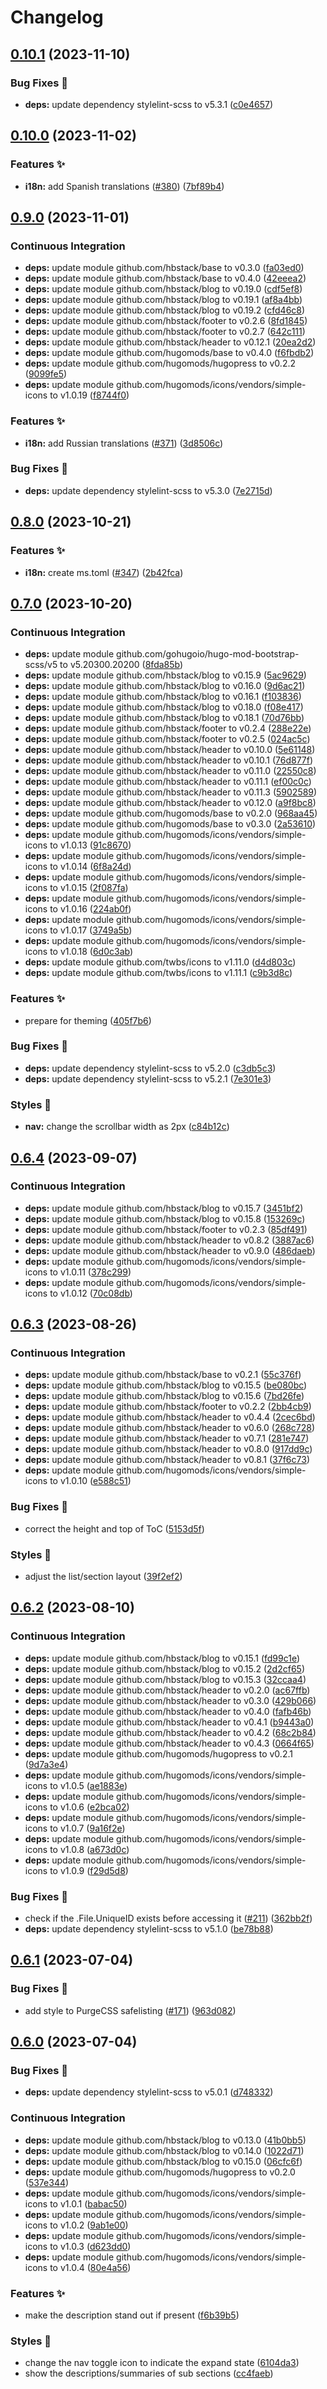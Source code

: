 # Changelog

## [0.10.1](https://github.com/hbstack/docs/compare/v0.10.0...v0.10.1) (2023-11-10)


### Bug Fixes 🐞

* **deps:** update dependency stylelint-scss to v5.3.1 ([c0e4657](https://github.com/hbstack/docs/commit/c0e46579515eae5e85becf39d267dd25c837719e))

## [0.10.0](https://github.com/hbstack/docs/compare/v0.9.0...v0.10.0) (2023-11-02)


### Features ✨

* **i18n:** add Spanish translations ([#380](https://github.com/hbstack/docs/issues/380)) ([7bf89b4](https://github.com/hbstack/docs/commit/7bf89b4f60a1c91651f11c72d8c98607aa33d9f6))

## [0.9.0](https://github.com/hbstack/docs/compare/v0.8.0...v0.9.0) (2023-11-01)


### Continuous Integration

* **deps:** update module github.com/hbstack/base to v0.3.0 ([fa03ed0](https://github.com/hbstack/docs/commit/fa03ed0b6207b345afa5402800ca101ba9489b4c))
* **deps:** update module github.com/hbstack/base to v0.4.0 ([42eeea2](https://github.com/hbstack/docs/commit/42eeea2f3f196811c1914f1784d9e5749a991b9d))
* **deps:** update module github.com/hbstack/blog to v0.19.0 ([cdf5ef8](https://github.com/hbstack/docs/commit/cdf5ef8634d90cf3afeac6c73c3222b8d94d470d))
* **deps:** update module github.com/hbstack/blog to v0.19.1 ([af8a4bb](https://github.com/hbstack/docs/commit/af8a4bb368cb11c6bc9934d662f6f0440bbf9f4e))
* **deps:** update module github.com/hbstack/blog to v0.19.2 ([cfd46c8](https://github.com/hbstack/docs/commit/cfd46c86cf6ffed44cdb17ab7c63ccda70dbeeba))
* **deps:** update module github.com/hbstack/footer to v0.2.6 ([8fd1845](https://github.com/hbstack/docs/commit/8fd18452773bf21a18e700999c19d12c98e29552))
* **deps:** update module github.com/hbstack/footer to v0.2.7 ([642c111](https://github.com/hbstack/docs/commit/642c11142a896347746bf61154716a61e02ba21e))
* **deps:** update module github.com/hbstack/header to v0.12.1 ([20ea2d2](https://github.com/hbstack/docs/commit/20ea2d21835c2712f792c0a84aa6d234c2e4803c))
* **deps:** update module github.com/hugomods/base to v0.4.0 ([f6fbdb2](https://github.com/hbstack/docs/commit/f6fbdb2ce20365219737c9018b67d215c07e112d))
* **deps:** update module github.com/hugomods/hugopress to v0.2.2 ([9099fe5](https://github.com/hbstack/docs/commit/9099fe5bc28fd19a97a2649e5e6979e545800470))
* **deps:** update module github.com/hugomods/icons/vendors/simple-icons to v1.0.19 ([f8744f0](https://github.com/hbstack/docs/commit/f8744f0b6ee8d08577e0b8de83e8b3080de6d19f))


### Features ✨

* **i18n:** add Russian translations ([#371](https://github.com/hbstack/docs/issues/371)) ([3d8506c](https://github.com/hbstack/docs/commit/3d8506ccda666ea534a11948f9b71a28c7454767))


### Bug Fixes 🐞

* **deps:** update dependency stylelint-scss to v5.3.0 ([7e2715d](https://github.com/hbstack/docs/commit/7e2715daab6457932f471de24a31a8d0f4992118))

## [0.8.0](https://github.com/hbstack/docs/compare/v0.7.0...v0.8.0) (2023-10-21)


### Features ✨

* **i18n:** create ms.toml ([#347](https://github.com/hbstack/docs/issues/347)) ([2b42fca](https://github.com/hbstack/docs/commit/2b42fcad55a1081ce4f18afebc9510c668721363))

## [0.7.0](https://github.com/hbstack/docs/compare/v0.6.4...v0.7.0) (2023-10-20)


### Continuous Integration

* **deps:** update module github.com/gohugoio/hugo-mod-bootstrap-scss/v5 to v5.20300.20200 ([8fda85b](https://github.com/hbstack/docs/commit/8fda85bad4d04af39d56570dacad581b1020c969))
* **deps:** update module github.com/hbstack/blog to v0.15.9 ([5ac9629](https://github.com/hbstack/docs/commit/5ac9629617fd2a876a4fe71d846a979e675b9ca6))
* **deps:** update module github.com/hbstack/blog to v0.16.0 ([9d6ac21](https://github.com/hbstack/docs/commit/9d6ac218cf71ae2116439fd382f0719599e73df0))
* **deps:** update module github.com/hbstack/blog to v0.16.1 ([f103836](https://github.com/hbstack/docs/commit/f1038365220be32544919da9ec2f2762c0ecc2f2))
* **deps:** update module github.com/hbstack/blog to v0.18.0 ([f08e417](https://github.com/hbstack/docs/commit/f08e4170cfda61b2728e36134a057f852fe80f34))
* **deps:** update module github.com/hbstack/blog to v0.18.1 ([70d76bb](https://github.com/hbstack/docs/commit/70d76bb25b30d5053fd9a08e2effc816e60c4429))
* **deps:** update module github.com/hbstack/footer to v0.2.4 ([288e22e](https://github.com/hbstack/docs/commit/288e22e24c1d20df9eededd2b0c8510973420fe8))
* **deps:** update module github.com/hbstack/footer to v0.2.5 ([024ac5c](https://github.com/hbstack/docs/commit/024ac5c7f9d6396b286b9eff02c9cc181f710859))
* **deps:** update module github.com/hbstack/header to v0.10.0 ([5e61148](https://github.com/hbstack/docs/commit/5e611489196b8b4215789a9b40df5af288260f8a))
* **deps:** update module github.com/hbstack/header to v0.10.1 ([76d877f](https://github.com/hbstack/docs/commit/76d877fa8ff9b39fcd9723d7b90384443a67d5e1))
* **deps:** update module github.com/hbstack/header to v0.11.0 ([22550c8](https://github.com/hbstack/docs/commit/22550c82a690949ee26122fd7b5609fe22592054))
* **deps:** update module github.com/hbstack/header to v0.11.1 ([ef00c0c](https://github.com/hbstack/docs/commit/ef00c0c5dd876e284e16a50f1d8806ce152f4f17))
* **deps:** update module github.com/hbstack/header to v0.11.3 ([5902589](https://github.com/hbstack/docs/commit/59025899950bc86b6ed0b4c0b49f51a280bcf9af))
* **deps:** update module github.com/hbstack/header to v0.12.0 ([a9f8bc8](https://github.com/hbstack/docs/commit/a9f8bc858ca158a353ab840378b78d1991d5b56f))
* **deps:** update module github.com/hugomods/base to v0.2.0 ([968aa45](https://github.com/hbstack/docs/commit/968aa451a3428280c21802817878b176ccb38992))
* **deps:** update module github.com/hugomods/base to v0.3.0 ([2a53610](https://github.com/hbstack/docs/commit/2a5361074d7e0ee8ba0117ead9d66573e7962f35))
* **deps:** update module github.com/hugomods/icons/vendors/simple-icons to v1.0.13 ([91c8670](https://github.com/hbstack/docs/commit/91c8670f3a9f4c9c0a25fea6db1b658168133efe))
* **deps:** update module github.com/hugomods/icons/vendors/simple-icons to v1.0.14 ([6f8a24d](https://github.com/hbstack/docs/commit/6f8a24ddfeb9145196e436d38f2f6360b8d57f3b))
* **deps:** update module github.com/hugomods/icons/vendors/simple-icons to v1.0.15 ([2f087fa](https://github.com/hbstack/docs/commit/2f087fa142f1d85529c568655d6c0e965335b835))
* **deps:** update module github.com/hugomods/icons/vendors/simple-icons to v1.0.16 ([224ab0f](https://github.com/hbstack/docs/commit/224ab0f70fbef73270148e23044328a03102e190))
* **deps:** update module github.com/hugomods/icons/vendors/simple-icons to v1.0.17 ([3749a5b](https://github.com/hbstack/docs/commit/3749a5b7bb3c804b80a7dd84fbff615ea6545f35))
* **deps:** update module github.com/hugomods/icons/vendors/simple-icons to v1.0.18 ([6d0c3ab](https://github.com/hbstack/docs/commit/6d0c3abce90ff46725f95c04bbcc56a826abc7ea))
* **deps:** update module github.com/twbs/icons to v1.11.0 ([d4d803c](https://github.com/hbstack/docs/commit/d4d803c2bac7d02375425af11c18ccada9a34975))
* **deps:** update module github.com/twbs/icons to v1.11.1 ([c9b3d8c](https://github.com/hbstack/docs/commit/c9b3d8c2deadeed08d71b8cf2b700679604e6f27))


### Features ✨

* prepare for theming ([405f7b6](https://github.com/hbstack/docs/commit/405f7b6aab5d3d39dc835ec991a97d193c20e414))


### Bug Fixes 🐞

* **deps:** update dependency stylelint-scss to v5.2.0 ([c3db5c3](https://github.com/hbstack/docs/commit/c3db5c374ba665dba13c0a33ad0a6441c1ae0f6b))
* **deps:** update dependency stylelint-scss to v5.2.1 ([7e301e3](https://github.com/hbstack/docs/commit/7e301e3844a40b150de1ee8373aa60fd12c0d16d))


### Styles 🎨

* **nav:** change the scrollbar width as 2px ([c84b12c](https://github.com/hbstack/docs/commit/c84b12c177c4664e389eec3970bb4148fedf31f1))

## [0.6.4](https://github.com/hbstack/docs/compare/v0.6.3...v0.6.4) (2023-09-07)


### Continuous Integration

* **deps:** update module github.com/hbstack/blog to v0.15.7 ([3451bf2](https://github.com/hbstack/docs/commit/3451bf25055cf6fb76e2bbd7146c180ea10b1797))
* **deps:** update module github.com/hbstack/blog to v0.15.8 ([153269c](https://github.com/hbstack/docs/commit/153269c3b93b68ccdb395c5c58061eeefe003080))
* **deps:** update module github.com/hbstack/footer to v0.2.3 ([85df491](https://github.com/hbstack/docs/commit/85df491f6a1c6f74c84bf604bba4e46d9ac3a335))
* **deps:** update module github.com/hbstack/header to v0.8.2 ([3887ac6](https://github.com/hbstack/docs/commit/3887ac6bcbee0ee0c976acbee512e1d9f0b2c61a))
* **deps:** update module github.com/hbstack/header to v0.9.0 ([486daeb](https://github.com/hbstack/docs/commit/486daeb37d1bb733af213ce5eaf02948e28955d2))
* **deps:** update module github.com/hugomods/icons/vendors/simple-icons to v1.0.11 ([378c299](https://github.com/hbstack/docs/commit/378c29963d7ba00948a41b679c27ac47c860efe8))
* **deps:** update module github.com/hugomods/icons/vendors/simple-icons to v1.0.12 ([70c08db](https://github.com/hbstack/docs/commit/70c08db6528d9e13981ca4c5f5dcb5b6568388f2))

## [0.6.3](https://github.com/hbstack/docs/compare/v0.6.2...v0.6.3) (2023-08-26)


### Continuous Integration

* **deps:** update module github.com/hbstack/base to v0.2.1 ([55c376f](https://github.com/hbstack/docs/commit/55c376f40eca361da634d1fb184ec83cb83fcab8))
* **deps:** update module github.com/hbstack/blog to v0.15.5 ([be080bc](https://github.com/hbstack/docs/commit/be080bc05da2b30fc866967fdbbf8059c489f551))
* **deps:** update module github.com/hbstack/blog to v0.15.6 ([7bd26fe](https://github.com/hbstack/docs/commit/7bd26fe183227566950fe2193d94dcaa04e7ad5e))
* **deps:** update module github.com/hbstack/footer to v0.2.2 ([2bb4cb9](https://github.com/hbstack/docs/commit/2bb4cb940906eda3e40a943cf835596dcb6de44a))
* **deps:** update module github.com/hbstack/header to v0.4.4 ([2cec6bd](https://github.com/hbstack/docs/commit/2cec6bd57515b4d1fdf8c01cf455b5dc6a598bca))
* **deps:** update module github.com/hbstack/header to v0.6.0 ([268c728](https://github.com/hbstack/docs/commit/268c728e5e9b45e3727a62bcc286dbfa0515b3a4))
* **deps:** update module github.com/hbstack/header to v0.7.1 ([281e747](https://github.com/hbstack/docs/commit/281e747fd44db6a688a0333633a8578f35bc5d67))
* **deps:** update module github.com/hbstack/header to v0.8.0 ([917dd9c](https://github.com/hbstack/docs/commit/917dd9c7cdf3252d302c48239acd8f419cd799bf))
* **deps:** update module github.com/hbstack/header to v0.8.1 ([37f6c73](https://github.com/hbstack/docs/commit/37f6c73a71c845440ff6311cdd0cc04a813a8d26))
* **deps:** update module github.com/hugomods/icons/vendors/simple-icons to v1.0.10 ([e588c51](https://github.com/hbstack/docs/commit/e588c51fa06ead7d29b9d5c9d3e76b6399b6fbe1))


### Bug Fixes 🐞

* correct the height and top of ToC ([5153d5f](https://github.com/hbstack/docs/commit/5153d5f27bda5bb7387ca7f9dc533a1280d7a95d))


### Styles 🎨

* adjust the list/section layout ([39f2ef2](https://github.com/hbstack/docs/commit/39f2ef227ca98f3c6d439317823b4f9d8c06b15e))

## [0.6.2](https://github.com/hbstack/docs/compare/v0.6.1...v0.6.2) (2023-08-10)


### Continuous Integration

* **deps:** update module github.com/hbstack/blog to v0.15.1 ([fd99c1e](https://github.com/hbstack/docs/commit/fd99c1e7399eaa9479c50fb4bd81e7cde815b468))
* **deps:** update module github.com/hbstack/blog to v0.15.2 ([2d2cf65](https://github.com/hbstack/docs/commit/2d2cf65c8c7ee3f39126e37c4881deb9c9902579))
* **deps:** update module github.com/hbstack/blog to v0.15.3 ([32ccaa4](https://github.com/hbstack/docs/commit/32ccaa48bece6048e894c4cad3187b2acde6d471))
* **deps:** update module github.com/hbstack/header to v0.2.0 ([ac67ffb](https://github.com/hbstack/docs/commit/ac67ffb429a70d4e4ebe0d9be06a637b06bea393))
* **deps:** update module github.com/hbstack/header to v0.3.0 ([429b066](https://github.com/hbstack/docs/commit/429b066a0357cd5ee0192d3e4b43ad7ee0d9e890))
* **deps:** update module github.com/hbstack/header to v0.4.0 ([fafb46b](https://github.com/hbstack/docs/commit/fafb46b48e5aced28e630d2cff949083f32ea4fa))
* **deps:** update module github.com/hbstack/header to v0.4.1 ([b9443a0](https://github.com/hbstack/docs/commit/b9443a07f3b9205df0fd222cba4b1f9a0ff8015e))
* **deps:** update module github.com/hbstack/header to v0.4.2 ([68c2b84](https://github.com/hbstack/docs/commit/68c2b84dee8c4a6308080661503ae9827ffd17a2))
* **deps:** update module github.com/hbstack/header to v0.4.3 ([0664f65](https://github.com/hbstack/docs/commit/0664f65ee56e80080ea89b34e5d5c4efa68a5643))
* **deps:** update module github.com/hugomods/hugopress to v0.2.1 ([9d7a3e4](https://github.com/hbstack/docs/commit/9d7a3e4b1522ce5fa81abfcdbd8b3699146091f0))
* **deps:** update module github.com/hugomods/icons/vendors/simple-icons to v1.0.5 ([ae1883e](https://github.com/hbstack/docs/commit/ae1883e828c78ee4dbd4ed9eedd41b499638ba9a))
* **deps:** update module github.com/hugomods/icons/vendors/simple-icons to v1.0.6 ([e2bca02](https://github.com/hbstack/docs/commit/e2bca0286a82d2a2f3290ef438e68e122ba9b734))
* **deps:** update module github.com/hugomods/icons/vendors/simple-icons to v1.0.7 ([9a16f2e](https://github.com/hbstack/docs/commit/9a16f2e72270e015743c98c47e6c4e56983e3e68))
* **deps:** update module github.com/hugomods/icons/vendors/simple-icons to v1.0.8 ([a673d0c](https://github.com/hbstack/docs/commit/a673d0cecb68c87e2b85ecbf5af3f642f3b13a3b))
* **deps:** update module github.com/hugomods/icons/vendors/simple-icons to v1.0.9 ([f29d5d8](https://github.com/hbstack/docs/commit/f29d5d8fb0a6748c6f91eebca38ab02b49c92d5d))


### Bug Fixes 🐞

* check if the .File.UniqueID exists before accessing it ([#211](https://github.com/hbstack/docs/issues/211)) ([362bb2f](https://github.com/hbstack/docs/commit/362bb2f33f7e43e8292df9225a566a1bd63b6fa9))
* **deps:** update dependency stylelint-scss to v5.1.0 ([be78b88](https://github.com/hbstack/docs/commit/be78b886730b273f9a9bad544eafe42c7b50076d))

## [0.6.1](https://github.com/hbstack/docs/compare/v0.6.0...v0.6.1) (2023-07-04)


### Bug Fixes 🐞

* add style to PurgeCSS safelisting ([#171](https://github.com/hbstack/docs/issues/171)) ([963d082](https://github.com/hbstack/docs/commit/963d082117b9c50421b069fb1902d9dcbba12c56))

## [0.6.0](https://github.com/hbstack/docs/compare/v0.5.0...v0.6.0) (2023-07-04)


### Bug Fixes 🐞

* **deps:** update dependency stylelint-scss to v5.0.1 ([d748332](https://github.com/hbstack/docs/commit/d748332ccf43b8fb5fc85a3c33e5569e93dc78df))


### Continuous Integration

* **deps:** update module github.com/hbstack/blog to v0.13.0 ([41b0bb5](https://github.com/hbstack/docs/commit/41b0bb500ff21d56ca96a897c2dd58f22f403067))
* **deps:** update module github.com/hbstack/blog to v0.14.0 ([1022d71](https://github.com/hbstack/docs/commit/1022d71e8b09d0dbc3312ed70b4ecf269eefc276))
* **deps:** update module github.com/hbstack/blog to v0.15.0 ([06cfc6f](https://github.com/hbstack/docs/commit/06cfc6fc557627f9713c672528870a63b35bdac5))
* **deps:** update module github.com/hugomods/hugopress to v0.2.0 ([537e344](https://github.com/hbstack/docs/commit/537e344b54a072dfa91f952507720b5b9b32bda5))
* **deps:** update module github.com/hugomods/icons/vendors/simple-icons to v1.0.1 ([babac50](https://github.com/hbstack/docs/commit/babac50348ef39c3043fe4d8b2f01136bed04d2c))
* **deps:** update module github.com/hugomods/icons/vendors/simple-icons to v1.0.2 ([9ab1e00](https://github.com/hbstack/docs/commit/9ab1e00a4781474fe1478df998e1f73233395937))
* **deps:** update module github.com/hugomods/icons/vendors/simple-icons to v1.0.3 ([d623dd0](https://github.com/hbstack/docs/commit/d623dd053ccfcb1ea24a046c905e7be4e94e7fb3))
* **deps:** update module github.com/hugomods/icons/vendors/simple-icons to v1.0.4 ([80e4a56](https://github.com/hbstack/docs/commit/80e4a566e0f2b5bf9d0ca6d4073d11ea6d3b4d97))


### Features ✨

* make the description stand out if present ([f6b39b5](https://github.com/hbstack/docs/commit/f6b39b573ea84cbe2f4857e750ff977edcad5b71))


### Styles 🎨

* change the nav toggle icon to indicate the expand state ([6104da3](https://github.com/hbstack/docs/commit/6104da3d53fdaa24c04e11c37ca0f70905d21c62))
* show the descriptions/summaries of sub sections ([cc4faeb](https://github.com/hbstack/docs/commit/cc4faeb1d81df48a2c91209a8d9ae47a26b000fe))
